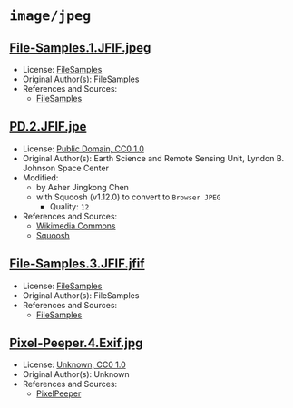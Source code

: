 # `image/jpeg`

## [File-Samples.1.JFIF.jpeg](../files/File-Samples.1.JFIF.jpeg)

- License: [FileSamples](./LICENSE-FileSamples)
- Original Author(s): FileSamples
- References and Sources:
  - [FileSamples](https://filesamples.com/samples/image/jfif/sample1.jfif)

## [PD.2.JFIF.jpe](../files/PD.2.JFIF.jpe)

- License: [Public Domain, CC0 1.0](./LICENSE-JSC)
- Original Author(s): Earth Science and Remote Sensing Unit, Lyndon B. Johnson Space Center
- Modified:
  - by Asher Jingkong Chen
  - with Squoosh (v1.12.0) to convert to `Browser JPEG`
    - Quality: `12`
- References and Sources:
  - [Wikimedia Commons](https://upload.wikimedia.org/wikipedia/commons/b/bb/ISS067-E-176271_-_View_of_Earth.jpg)
  - [Squoosh](https://squoosh.app/)

## [File-Samples.3.JFIF.jfif](../files/File-Samples.3.JFIF.jfif)

- License: [FileSamples](./LICENSE-FileSamples)
- Original Author(s): FileSamples
- References and Sources:
  - [FileSamples](https://filesamples.com/samples/image/jpe/sample_640%C3%97426.jpe)

## [Pixel-Peeper.4.Exif.jpg](../files/Pixel-Peeper.4.Exif.jpg)

- License: [Unknown, CC0 1.0](./LICENSE-PixelPeeper)
- Original Author(s): Unknown
- References and Sources:
  - [PixelPeeper](https://pixelpeeper.imgkit.io/transform/images/example-photos/20160926-DSC00471.jpg?s=13d38742858310be1d1b0492f66726cb1c96a8ec)
